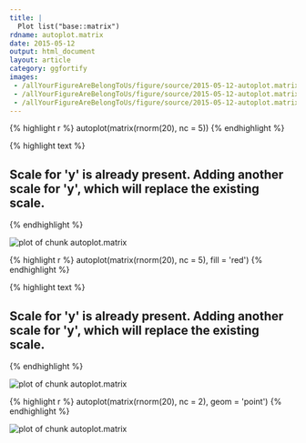 ```yaml
---
title: |
  Plot list("base::matrix")
rdname: autoplot.matrix
date: 2015-05-12
output: html_document
layout: article
category: ggfortify
images:
 - /allYourFigureAreBelongToUs/figure/source/2015-05-12-autoplot.matrix//autoplot.matrix-1.png
 - /allYourFigureAreBelongToUs/figure/source/2015-05-12-autoplot.matrix//autoplot.matrix-2.png
 - /allYourFigureAreBelongToUs/figure/source/2015-05-12-autoplot.matrix//autoplot.matrix-3.png
---
```





{% highlight r %}
autoplot(matrix(rnorm(20), nc = 5))
{% endhighlight %}



{% highlight text %}
## Scale for 'y' is already present. Adding another scale for 'y', which will replace the existing scale.
{% endhighlight %}

![plot of chunk autoplot.matrix](/allYourFigureAreBelongToUs/figure/source/2015-05-12-autoplot.matrix/autoplot.matrix-1.png) 

{% highlight r %}
autoplot(matrix(rnorm(20), nc = 5), fill = 'red')
{% endhighlight %}



{% highlight text %}
## Scale for 'y' is already present. Adding another scale for 'y', which will replace the existing scale.
{% endhighlight %}

![plot of chunk autoplot.matrix](/allYourFigureAreBelongToUs/figure/source/2015-05-12-autoplot.matrix/autoplot.matrix-2.png) 

{% highlight r %}
autoplot(matrix(rnorm(20), nc = 2), geom = 'point')
{% endhighlight %}

![plot of chunk autoplot.matrix](/allYourFigureAreBelongToUs/figure/source/2015-05-12-autoplot.matrix/autoplot.matrix-3.png) 